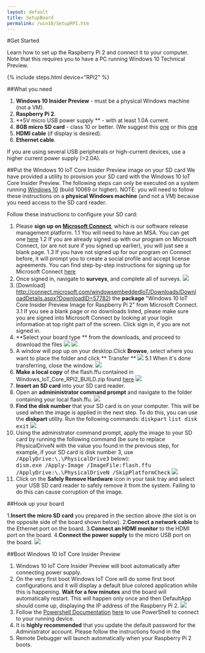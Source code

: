 ```yaml
---
layout: default
title: SetupBoard
permalink: /win10/SetupRPI.htm
---
```

   
#Get Started

Learn how to set up the Raspberry Pi 2 and connect it to your computer. Note that this requires you to have a PC running Windows 10 Technical Preview.
    
{% include steps.html device="RPI2" %}

##What you need
1. **Windows 10 Insider Preview** - must be a physical Windows machine (not a VM).
2. **Raspberry Pi 2**.
3. **5V micro USB power supply ** - with at least 1.0A current.
4. **8GB micro SD card** - class 10 or better. (We suggest this [one](http://www.amazon.com/gp/product/B00IVPU786) or this [one](href="http://www.amazon.com/SanDisk-Ultra-Micro-SDHC-16GB/dp/9966573445)
5. **HDMI cable** (if display is desired).
6. **Ethernet cable**.

If you are using several USB peripherals or high-current devices, use a higher current power supply (>2.0A). 


##Put the Windows 10 IoT Core Insider Preview image on your SD card
We have provided a utility to provision your SD card with the Windows 10 IoT Core Insider Preview.  The following steps can only be executed on a system running [Windows 10](https://insider.windows.com) (build 10069 or higher).
NOTE: you will need to follow these instructions on a **physical Windows machine** (and not a VM) because you need access to the SD card reader.

Follow these instructions to configure your SD card:

1. Please **sign up on [Microsoft Connect](https://connect.microsoft.com/windowsembeddediot/SelfNomination.aspx?ProgramID=8558">Microsoft)**, which is our software release management platform.
	1.1 You will need to have an MSA. You can get one [here](https://login.live.com/)
	1.2 If you are already signed up with our program on Microsoft Connect, (or are not sure if you signed up earlier), you will just see a blank page.
	1.3 If you have not signed up for our program on Connect before, it will prompt you to create a social profile and accept license agreements. You can find step-by-step instructions for signing up for Microsoft Connect [here](http://ms-iot.github.io/content/SigninMSConnect.htm)
2. Once signed in, navigate to **surveys**, and complete all of surveys. 
	<img class="device-images" src="{{site.baseurl}}/images/SetupRPI/connect1.png">
3. [Download] http://connect.microsoft.com/windowsembeddedIoT/Downloads/DownloadDetails.aspx?DownloadID=57782) the **package** "Windows 10 IoT Core Insider Preview Image for Raspberry Pi 2" from Microsoft Connect.
	3.1 If you see a blank page or no downloads listed, please make sure you are signed into Microsoft Connect by looking at your login information at top right part of the screen. Click sign in, if you are not signed in.
4. **Select your board type ** from the downloads, and proceed to download the files 
	<img src="{{site.baseurl}}/images/SetupRPI/connect3.png">
	<img src="{{site.baseurl}}/images/SetupRPI/connect4.png">
5. A window will pop up on your desktop.Click **Browse**, select where you want to place the folder and click ** Transfer **
	<img src="{{site.baseurl}}/images/SetupRPI/download1.png">
	5.1 When it's done transferring, close the window.
	<img src="{{site.baseurl}}/images/SetupRPI/download2.png">
6. **Make a local copy** of the flash.ffu contained in Windows_IoT_Core_RPI2_BUILD.zip found <a href="{{site.downloadurl}}" target="_blank">here</a>
	<img src="{{site.baseurl}}/images/SetupRPI/flash2.png">
7. **Insert an SD card** into your SD card reader.
8. Open an **admininistrator command prompt** and navigate to the folder containing your local flash.ffu.
	<img class="device-images" src="{{site.baseurl}}/images/SetupRPI/cmd.jpg">
9. **Find the disk number** that your SD card is on your computer.  This will be used when the image is applied in the next step.  To do this, you can use the **diskpart** utility.  Run the following commands:
	<kbd>diskpart</kbd>
	<kbd>list disk</kbd>
	<kbd>exit</kbd>
	<img  src="{{site.baseurl}}/images/SetupRPI/diskpart.png">
10. Using the administrator command prompt, apply the image to your SD card by running the following command (be sure to replace PhysicalDriveN with the value you found in the previous step, for example, if your SD card is disk number 3, use <kbd>/ApplyDrive:\\.\PhysicalDrive3</kbd> below):<br />
	<kbd>dism.exe /Apply-Image /ImageFile:<fullpath>flash.ffu /ApplyDrive:\\.\PhysicalDriveN /SkipPlatformCheck</fullpath></kbd>
	<img  src="{{site.baseurl}}/images/SetupRPI/applyDrive.png">
11. Click on the **Safely Remove Hardware** icon in your task tray and select your USB SD card reader to safely remove it from the system.  Failing to do this can cause corruption of the image.
	

##Hook up your board
  
1.**Insert the micro SD card** you prepared in the section above (the slot is on the opposite side of the board shown below).
2.**Connect a network cable** to the Ethernet port on the board.
3.**Connect an HDMI monitor** to the HDMI port on the board.
4.**Connect the power supply** to the micro USB port on the board.
	<img class="device-images" src="{{site.baseurl}}/images/rpi2.png">


##Boot Windows 10 IoT Core Insider Preview
1. Windows 10 IoT Core Insider Preview will boot automatically after connecting power supply.
2. On the very first boot Windows IoT Core will do some first boot configurations and it will display a default blue colored application while this is happening. **Wait for a few minutes** and the board will automatically restart. This will happen only once and then DefaultApp should come up, displaying the IP address of the Raspberry Pi 2.
	<img class="device-images" src="{{site.baseurl}}/images/DefaultAppRpi2.png">
3. Follow the [Powershell Documentation]({{site.baseurl}}/win10/samples/PowerShell.htm) <a href="{{site.baseurl}}/win10/Samples/PowerShell.htm">here</a> to use PowerShell to connect to your running device.
4. It is **highly recommended** that you update the default password for the Administrator account.  Please follow the instructions found in the 
5. Remote Debugger will launch automatically when your Raspberry Pi 2 boots. 

